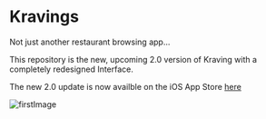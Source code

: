 # Kravings
Not just another restaurant browsing app...

This repository is the new, upcoming 2.0 version of Kraving with a completely redesigned Interface.

The new 2.0 update is now availble on the iOS App Store [here]

![firstImage](https://i.imgur.com/LGZyTfb.png)

[here]: https://itunes.apple.com/ca/app/kravings/id1276753730?mt=8

